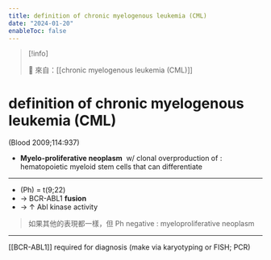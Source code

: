 ```yaml
---
title: definition of chronic myelogenous leukemia (CML)
date: "2024-01-20"
enableToc: false
---
```


> [!info]
>
> 🌱 來自：[[chronic myelogenous leukemia (CML)]]

# definition of chronic myelogenous leukemia (CML)

(Blood 2009;114:937)

- **Myelo-proliferative neoplasm** 
  w/ clonal overproduction of
  : hematopoietic myeloid stem cells
  that can differentiate

---

- (Ph) = t(9;22)
- → BCR-ABL1 **fusion**
- → ↑ Abl kinase activity

> 如果其他的表現都一樣，但 Ph negative : myeloproliferative neoplasm

---

[[BCR-ABL1]] required for diagnosis (make via karyotyping or FISH; PCR)
